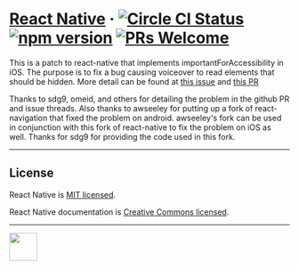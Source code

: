 # [React Native](https://facebook.github.io/react-native/) &middot;  [![Circle CI Status](https://circleci.com/gh/facebook/react-native.svg?style=shield)](https://circleci.com/gh/facebook/react-native) [![npm version](https://badge.fury.io/js/react-native.svg)](https://badge.fury.io/js/react-native) [![PRs Welcome](https://img.shields.io/badge/PRs-welcome-brightgreen.svg)](CONTRIBUTING.md#pull-requests)

This is a patch to react-native that implements importantForAccessibility in iOS. The purpose is to fix a bug causing voiceover to read elements that should be hidden. More detail can be found at [this issue](https://github.com/facebook/react-native/issues/9725) and [this PR](https://github.com/facebook/react-native/pull/11788)

Thanks to sdg9, omeid, and others for detailing the problem in the github PR and issue threads. Also thanks to awseeley for putting up a fork of react-navigation that fixed the problem on android. awseeley's fork can be used in conjunction with this fork of react-native to fix the problem on iOS as well. Thanks for sdg9 for providing the code used in this fork.

---

## License

React Native is [MIT licensed](./LICENSE).

React Native documentation is [Creative Commons licensed](./LICENSE-docs).

---

<img src="https://avatars2.githubusercontent.com/u/69631?s=200&v=4" width="50"></img>
